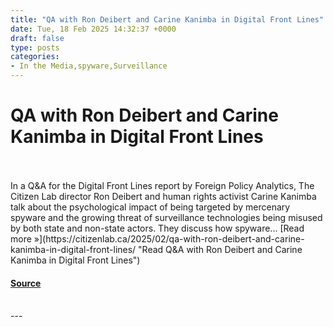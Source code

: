 ```yaml
---
title: "QA with Ron Deibert and Carine Kanimba in Digital Front Lines"
date: Tue, 18 Feb 2025 14:32:37 +0000
draft: false
type: posts
categories: 
- In the Media,spyware,Surveillance
---
```

# QA with Ron Deibert and Carine Kanimba in Digital Front Lines

<br/>

<br/>
In a Q&A for the Digital Front Lines report by Foreign Policy Analytics, The Citizen Lab director Ron Deibert and human rights activist Carine Kanimba talk about the psychological impact of being targeted by mercenary spyware and the growing threat of surveillance technologies being misused by both state and non-state actors. They discuss how spyware... [Read more »](https://citizenlab.ca/2025/02/qa-with-ron-deibert-and-carine-kanimba-in-digital-front-lines/ "Read Q&A with Ron Deibert and Carine Kanimba in Digital Front Lines")

#### [Source](https://citizenlab.ca/2025/02/qa-with-ron-deibert-and-carine-kanimba-in-digital-front-lines/)

<br/>
---
